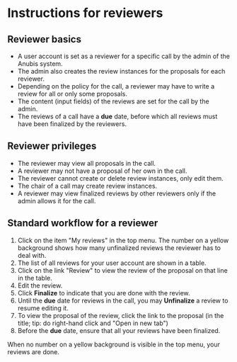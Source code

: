 # Instructions for reviewers

## Reviewer basics

- A user account is set as a reviewer for a specific call by the admin
  of the Anubis system.
- The admin also creates the review instances for the proposals for
  each reviewer.
- Depending on the policy for the call, a reviewer may have to write a
  review for all or only some proposals.
- The content (input fields) of the reviews are set for the call by the admin.
- The reviews of a call have a **due** date, before which all reviews must
  have been finalized by the reviewers.

## Reviewer privileges

- The reviewer may view all proposals in the call.
- A reviewer may not have a proposal of her own in the call.
- The reviewer cannot create or delete review instances, only edit them.
- The chair of a call may create review instances.
- A reviewer may view finalized reviews by other reviewers only if the
  admin allows it for the call.

## Standard workflow for a reviewer

1. Click on the item "My reviews" in the top menu. The number on a
   yellow background shows how many unfinalized reviews the reviewer has
   to deal with.
2. The list of all reviews for your user account are shown in a table.
3. Click on the link "Review" to view the review of the proposal on
   that line in the table.
4. Edit the review.
5. Click **Finalize** to indicate that you are done with the review.
6. Until the **due** date for reviews in the call, you may
   **Unfinalize** a review to resume editing it.
7. To view the proposal of the review, click the link to the proposal
   (in the title; tip: do right-hand click and "Open in new tab")
8. Before the **due** date, ensure that all your reviews have been
   finalized.

When no number on a yellow background is visible in the top menu, your
reviews are done.

